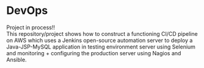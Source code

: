 # DevOps
Project in process!!
<br>This repository/project shows how to construct a functioning CI/CD pipeline on AWS which uses a Jenkins open-source automation server to deploy a Java-JSP-MySQL application in testing environment server using Selenium and monitoring + configuring the production server using Nagios and Ansible.
